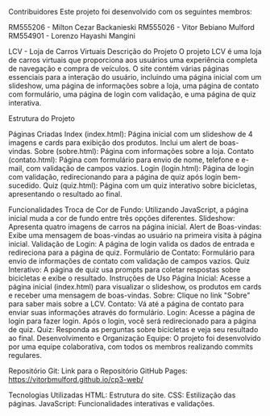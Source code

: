 Contribuidores Este projeto foi desenvolvido com os seguintes membros:

RM555206 - Milton Cezar Backanieski RM555026 - Vitor Bebiano Mulford RM554901 - Lorenzo Hayashi Mangini


LCV - Loja de Carros Virtuais
Descrição do Projeto
O projeto LCV é uma loja de carros virtuais que proporciona aos usuários uma experiência completa de navegação e compra de veículos. O site contém várias páginas essenciais para a interação do usuário, incluindo uma página inicial com um slideshow, uma página de informações sobre a loja, uma página de contato com formulário, uma página de login com validação, e uma página de quiz interativa.

Estrutura do Projeto

Páginas Criadas
Index (index.html): Página inicial com um slideshow de 4 imagens e cards para exibição dos produtos. Inclui um alert de boas-vindas.
Sobre (sobre.html): Página com informações sobre a loja.
Contato (contato.html): Página com formulário para envio de nome, telefone e e-mail, com validação de campos vazios.
Login (login.html): Página de login com validação, redirecionando para a página de quiz após login bem-sucedido.
Quiz (quiz.html): Página com um quiz interativo sobre bicicletas, apresentando o resultado ao final.

Funcionalidades
Troca de Cor de Fundo: Utilizando JavaScript, a página inicial muda a cor de fundo entre três opções diferentes.
Slideshow: Apresenta quatro imagens de carros na página inicial.
Alert de Boas-vindas: Exibe uma mensagem de boas-vindas ao usuário na primeira visita à página inicial.
Validação de Login: A página de login valida os dados de entrada e redireciona para a página de quiz.
Formulário de Contato: Formulário para envio de informações de contato com validação de campos vazios.
Quiz Interativo: A página de quiz usa prompts para coletar respostas sobre bicicletas e exibe o resultado.
Instruções de Uso
Página Inicial: Acesse a página inicial (index.html) para visualizar o slideshow, os produtos em cards e receber uma mensagem de boas-vindas.
Sobre: Clique no link "Sobre" para saber mais sobre a LCV.
Contato: Vá até a página de contato para enviar suas informações através do formulário.
Login: Acesse a página de login para fazer login. Após o login, você será redirecionado para a página de quiz.
Quiz: Responda as perguntas sobre bicicletas e veja seu resultado ao final.
Desenvolvimento e Organização
Equipe: O projeto foi desenvolvido por uma equipe colaborativa, com todos os membros realizando commits regulares.

Repositório Git: Link para o Repositório
GitHub Pages: https://vitorbmulford.github.io/cp3-web/


Tecnologias Utilizadas
HTML: Estrutura do site.
CSS: Estilização das páginas.
JavaScript: Funcionalidades interativas e validações.
